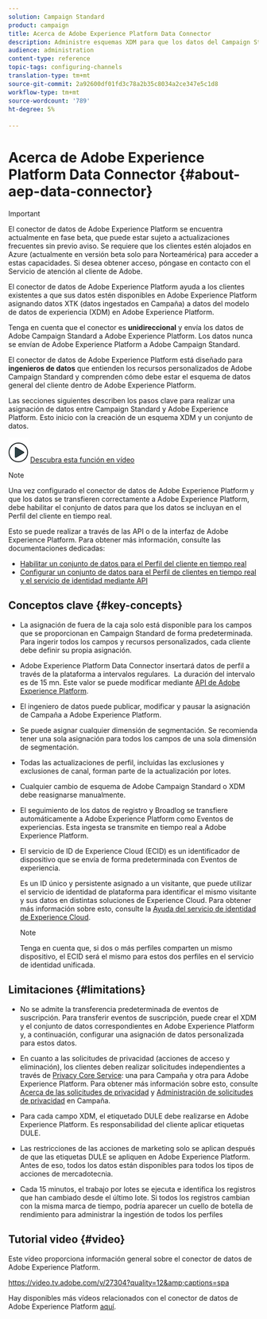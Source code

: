 ```yaml
---
solution: Campaign Standard
product: campaign
title: Acerca de Adobe Experience Platform Data Connector
description: Administre esquemas XDM para que los datos del Campaign Standard estén disponibles en Adobe Experience Platform.
audience: administration
content-type: reference
topic-tags: configuring-channels
translation-type: tm+mt
source-git-commit: 2a92600df01fd3c78a2b35c8034a2ce347e5c1d8
workflow-type: tm+mt
source-wordcount: '789'
ht-degree: 5%

---
```



# Acerca de Adobe Experience Platform Data Connector {#about-aep-data-connector}

>[!IMPORTANT]
>
>El conector de datos de Adobe Experience Platform se encuentra actualmente en fase beta, que puede estar sujeto a actualizaciones frecuentes sin previo aviso. Se requiere que los clientes estén alojados en Azure (actualmente en versión beta solo para Norteamérica) para acceder a estas capacidades. Si desea obtener acceso, póngase en contacto con el Servicio de atención al cliente de Adobe.

El conector de datos de Adobe Experience Platform ayuda a los clientes existentes a que sus datos estén disponibles en Adobe Experience Platform asignando datos XTK (datos ingestados en Campaña) a datos del modelo de datos de experiencia (XDM) en Adobe Experience Platform.

Tenga en cuenta que el conector es **unidireccional** y envía los datos de Adobe Campaign Standard a Adobe Experience Platform. Los datos nunca se envían de Adobe Experience Platform a Adobe Campaign Standard.

El conector de datos de Adobe Experience Platform está diseñado para **ingenieros de datos** que entienden los recursos personalizados de Adobe Campaign Standard y comprenden cómo debe estar el esquema de datos general del cliente dentro de Adobe Experience Platform.

Las secciones siguientes describen los pasos clave para realizar una asignación de datos entre Campaign Standard y Adobe Experience Platform. Esto inicio con la creación de un esquema XDM y un conjunto de datos.

![](assets/do-not-localize/how-to-video.png) [Descubra esta función en vídeo](#video)

>[!NOTE]
>Una vez configurado el conector de datos de Adobe Experience Platform y que los datos se transfieren correctamente a Adobe Experience Platform, debe habilitar el conjunto de datos para que los datos se incluyan en el Perfil del cliente en tiempo real.
>
>Esto se puede realizar a través de las API o de la interfaz de Adobe Experience Platform. Para obtener más información, consulte las documentaciones dedicadas:
>
>* [Habilitar un conjunto de datos para el Perfil del cliente en tiempo real](https://docs.adobe.com/content/help/en/experience-platform/rtcdp/datasets/dataset.html)
>* [Configurar un conjunto de datos para el Perfil de clientes en tiempo real y el servicio de identidad mediante API](https://docs.adobe.com/content/help/en/experience-platform/catalog/api/getting-started.html)


## Conceptos clave {#key-concepts}

* La asignación de fuera de la caja solo está disponible para los campos que se proporcionan en Campaign Standard de forma predeterminada. Para ingerir todos los campos y recursos personalizados, cada cliente debe definir su propia asignación.

* Adobe Experience Platform Data Connector insertará datos de perfil a través de la plataforma a intervalos regulares. &#x200B; La duración del intervalo es de 15 mn. Este valor se puede modificar mediante [API de Adobe Experience Platform](https://docs.adobe.com/content/help/en/experience-platform/ingestion/home.html).

* El ingeniero de datos puede publicar, modificar y pausar la asignación de Campaña a Adobe Experience Platform.

* Se puede asignar cualquier dimensión de segmentación. Se recomienda tener una sola asignación para todos los campos de una sola dimensión de segmentación.

* Todas las actualizaciones de perfil, incluidas las exclusiones y exclusiones de canal, forman parte de la actualización por lotes.

* Cualquier cambio de esquema de Adobe Campaign Standard o XDM debe reasignarse manualmente. &#x200B;

* El seguimiento de los datos de registro y Broadlog se transfiere automáticamente a Adobe Experience Platform como Eventos de experiencias. Esta ingesta se transmite en tiempo real a Adobe Experience Platform.

* El servicio de ID de Experience Cloud (ECID) es un identificador de dispositivo que se envía de forma predeterminada con Eventos de experiencia.

   Es un ID único y persistente asignado a un visitante, que puede utilizar el servicio de identidad de plataforma para identificar el mismo visitante y sus datos en distintas soluciones de Experience Cloud. Para obtener más información sobre esto, consulte la [Ayuda del servicio de identidad de Experience Cloud](https://docs.adobe.com/content/help/es-ES/id-service/using/home.html).

   >[!NOTE]
   >
   >Tenga en cuenta que, si dos o más perfiles comparten un mismo dispositivo, el ECID será el mismo para estos dos perfiles en el servicio de identidad unificada.

## Limitaciones {#limitations}

* No se admite la transferencia predeterminada de eventos de suscripción. Para transferir eventos de suscripción, puede crear el XDM y el conjunto de datos correspondientes en Adobe Experience Platform y, a continuación, configurar una asignación de datos personalizada para estos datos.

* En cuanto a las solicitudes de privacidad (acciones de acceso y eliminación), los clientes deben realizar solicitudes independientes a través de [Privacy Core Service](https://docs.adobe.com/content/help/en/experience-platform/privacy/home.html#how-to-use-privacy-service-to-manage-privacy-job-requests): una para Campaña y otra para Adobe Experience Platform. Para obtener más información sobre esto, consulte [Acerca de las solicitudes de privacidad](https://helpx.adobe.com/campaign/kb/acs-privacy.html#righttoaccess) y [Administración de solicitudes de privacidad](https://helpx.adobe.com/es/campaign/kb/acs-privacy.html#ManagingPrivacyRequests) en Campaña.

* Para cada campo XDM, el etiquetado DULE debe realizarse en Adobe Experience Platform. Es responsabilidad del cliente aplicar etiquetas DULE.

* Las restricciones de las acciones de marketing solo se aplican después de que las etiquetas DULE se apliquen en Adobe Experience Platform. Antes de eso, todos los datos están disponibles para todos los tipos de acciones de mercadotecnia.

* Cada 15 minutos, el trabajo por lotes se ejecuta e identifica los registros que han cambiado desde el último lote. Si todos los registros cambian con la misma marca de tiempo, podría aparecer un cuello de botella de rendimiento para administrar la ingestión de todos los perfiles

## Tutorial video {#video}

Este vídeo proporciona información general sobre el conector de datos de Adobe Experience Platform.

https://video.tv.adobe.com/v/27304?quality=12&amp;captions=spa

Hay disponibles más vídeos relacionados con el conector de datos de Adobe Experience Platform [aquí](https://docs.adobe.com/content/help/es-ES/campaign-standard-learn/tutorials/administrating/adobe-experience-platform-data-connector/understanding-the-adobe-experience-platform-data-connector.html).
